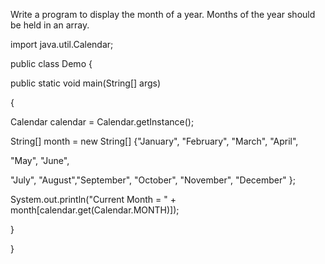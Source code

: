 Write a program to display the month of a year. Months of the year should be held in an array.



import java.util.Calendar; 

public class Demo {

public static void main(String[] args)

{

Calendar calendar = Calendar.getInstance();

String[] month = new String[] {"January", "February", "March", "April",

 "May", "June",

"July", "August","September", "October", "November", "December" };

 System.out.println("Current Month = " + month[calendar.get(Calendar.MONTH)]);

}

}



